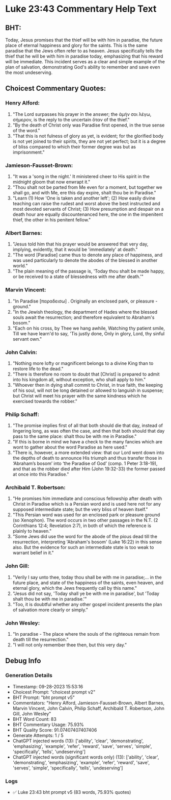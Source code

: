 # Luke 23:43 Commentary Help Text

## BHT:
Today, Jesus promises that the thief will be with him in paradise, the future place of eternal happiness and glory for the saints. This is the same paradise that the Jews often refer to as heaven. Jesus specifically tells the thief that he will be with him in paradise today, emphasizing that his reward will be immediate. This incident serves as a clear and simple example of the plan of salvation, demonstrating God's ability to remember and save even the most undeserving.

## Choicest Commentary Quotes:
### Henry Alford:
1. "The Lord surpasses his prayer in the answer; the ἀμήν σοι λέγω, σήμερον, is the reply to the uncertain ὅταν of the thief."
2. "By the death of Christ only was Paradise first opened, in the true sense of the word."
3. "That this is not fulness of glory as yet, is evident; for the glorified body is not yet joined to their spirits, they are not yet perfect; but it is a degree of bliss compared to which their former degree was but as imprisonment."

### Jamieson-Fausset-Brown:
1. "It was a 'song in the night.' It ministered cheer to His spirit in the midnight gloom that now enwrapt it." 
2. "Thou shalt not be parted from Me even for a moment, but together we shall go, and with Me, ere this day expire, shalt thou be in Paradise."
3. "Learn (1) How 'One is taken and another left'; (2) How easily divine teaching can raise the rudest and worst above the best instructed and most devoted servants of Christ; (3) How presumption and despair on a death hour are equally discountenanced here, the one in the impenitent thief, the other in his penitent fellow."

### Albert Barnes:
1. "Jesus told him that his prayer would be answered that very day, implying, evidently, that it would be 'immediately' at death."
2. "The word [Paradise] came thus to denote any place of happiness, and was used particularly to denote the abodes of the blessed in another world."
3. "The plain meaning of the passage is, 'Today thou shalt be made happy, or be received to a state of blessedness with me after death.'"

### Marvin Vincent:
1. "In Paradise [παραδεισω] . Originally an enclosed park, or pleasure - ground."
2. "In the Jewish theology, the department of Hades where the blessed souls await the resurrection; and therefore equivalent to Abraham's bosom."
3. "Each on his cross, by Thee we hang awhile, Watching thy patient smile, Till we have learn'd to say, 'Tis justly done, Only in glory, Lord, thy sinful servant own."

### John Calvin:
1. "Nothing more lofty or magnificent belongs to a divine King than to restore life to the dead."
2. "There is therefore no room to doubt that [Christ] is prepared to admit into his kingdom all, without exception, who shall apply to him."
3. "Whoever then in dying shall commit to Christ, in true faith, the keeping of his soul, will not be long detained or allowed to languish in suspense; but Christ will meet his prayer with the same kindness which he exercised towards the robber."

### Philip Schaff:
1. "The promise implies first of all that both should die that day, instead of lingering long, as was often the case, and then that both should that day pass to the same place: shalt thou be with me in Paradise."
2. "If this is borne in mind we have a check to the many fancies which are wont to gather about the word Paradise as here used."
3. "There is, however, a more extended view: that our Lord went down into the depths of death to announce His triumph and thus transfer those in ‘Abraham’s bosom’ into ‘the Paradise of God’ (comp. 1 Peter 3:18-19), and that as the robber died after Him (John 19:32-33) the former passed at once into this Paradise."

### Archibald T. Robertson:
1. "He promises him immediate and conscious fellowship after death with Christ in Paradise which is a Persian word and is used here not for any supposed intermediate state; but the very bliss of heaven itself."
2. "This Persian word was used for an enclosed park or pleasure ground (so Xenophon). The word occurs in two other passages in the N.T. (2 Corinthians 12:4; Revelation 2:7), in both of which the reference is plainly to heaven."
3. "Some Jews did use the word for the abode of the pious dead till the resurrection, interpreting 'Abraham's bosom' (Luke 16:22) in this sense also. But the evidence for such an intermediate state is too weak to warrant belief in it."

### John Gill:
1. "Verily I say unto thee, today thou shall be with me in paradise;… in the future place, and state of the happiness of the saints, even heaven, and eternal glory, which the Jews frequently call by this name."
2. "Jesus did not say, 'Today shall ye be with me in paradise', but 'Today shalt thou be with me in paradise.'"
3. "Too, it is doubtful whether any other gospel incident presents the plan of salvation more clearly or simply."

### John Wesley:
1. "In paradise - The place where the souls of the righteous remain from death till the resurrection."
2. "I will not only remember thee then, but this very day."


## Debug Info
### Generation Details
- Timestamp: 09-28-2023 15:53:16
- Choicest Prompt: "choicest prompt v2"
- BHT Prompt: "bht prompt v5"
- Commentators: "Henry Alford, Jamieson-Fausset-Brown, Albert Barnes, Marvin Vincent, John Calvin, Philip Schaff, Archibald T. Robertson, John Gill, John Wesley"
- BHT Word Count: 83
- BHT Commentary Usage: 75.93%
- BHT Quality Score: 91.07407407407406
- Generate Attempts: 1 / 5
- ChatGPT injected words (13):
	['ability', 'clear', 'demonstrating', 'emphasizing', 'example', 'refer', 'reward', 'save', 'serves', 'simple', 'specifically', 'tells', 'undeserving']
- ChatGPT injected words (significant words only) (13):
	['ability', 'clear', 'demonstrating', 'emphasizing', 'example', 'refer', 'reward', 'save', 'serves', 'simple', 'specifically', 'tells', 'undeserving']

### Logs
- ✅ Luke 23:43 bht prompt v5 (83 words, 75.93% quotes)